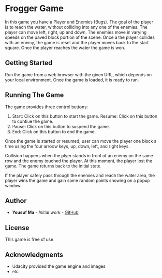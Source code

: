 # Frogger Game

In this game you have a Player and Enemies (Bugs).
The goal of the player is to reach the water,
without colliding into any one of the enemies.
The player can move left, right, up and down.
The enemies move in varying speeds on the
paved block portion of the scene. Once a
the player collides with an enemy,
the game is reset and the player moves
back to the start square. Once the player
reaches the water the game is won.

## Getting Started

Run the game from a web browser with the
given URL, which depends on your local
environment. Once the game is loaded, it
is ready to run.


## Running The Game

The game provides three control buttons:

1. Start: Click on this button to start the game.
   Resume: Click on this button to contiue the game.
2. Pause: Click on this button to suspend the game.
3. End: Click on this button to end the game.

Once the game is started or resumed, user can move
the player one block a time using the four arroow keys,
up, down, left, and right keys.

Collision happens when the plyer stands in front of
an enemy on the same row and the enemy touched the player. At this moment,
the player lost the game. The game returns back to the initial state.

If the player safely pass through the enemies and
reach the water area, the player wins the game and
gain some random points showing on a popup window.


## Author

* **Yousuf Ma** - *Initial work* - [GitHub](https://github.com/ghyma9/frontend-nanodegree-arcade-game.git)

## License

This game is free of use.

## Acknowledgments

* Udacity provided the game engine and images
* etc

